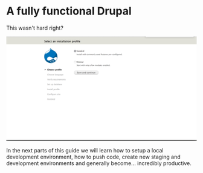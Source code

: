 # A fully functional Drupal

This wasn't hard right?

![Setting Up Your Project A Drupal 7 Install Screen](/images/12-setting-up-your-project-a-drupal-7-install-screen.png)

In the next parts of this guide we will learn how to setup a local development
environment, how to push code, create new staging and development environments
and generally become... incredibly productive.

